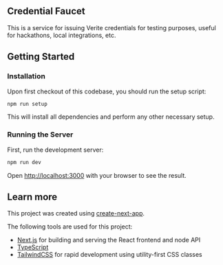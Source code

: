 ## Credential Faucet

This is a service for issuing Verite credentials for testing purposes, useful for hackathons, local integrations, etc.

## Getting Started

### Installation

Upon first checkout of this codebase, you should run the setup script:

```bash
npm run setup
```

This will install all dependencies and perform any other necessary setup.

### Running the Server

First, run the development server:

```bash
npm run dev
```

Open [http://localhost:3000](http://localhost:3000) with your browser to see the result.

## Learn more

This project was created using [create-next-app](https://nextjs.org/docs/api-reference/create-next-app).

The following tools are used for this project:

* [Next.js](https://nextjs.org) for building and serving the React frontend and node API
* [TypeScript](https://www.typescriptlang.org)
* [TailwindCSS](https://tailwindcss.com) for rapid development using utility-first CSS classes
